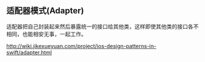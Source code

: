 适配器模式(Adapter)
--------

适配器把自己封装起来然后暴露统一的接口给其他类，这样即使其他类的接口各不相同，也能相安无事，一起工作。


http://wiki.jikexueyuan.com/project/ios-design-patterns-in-swift/adapter.html